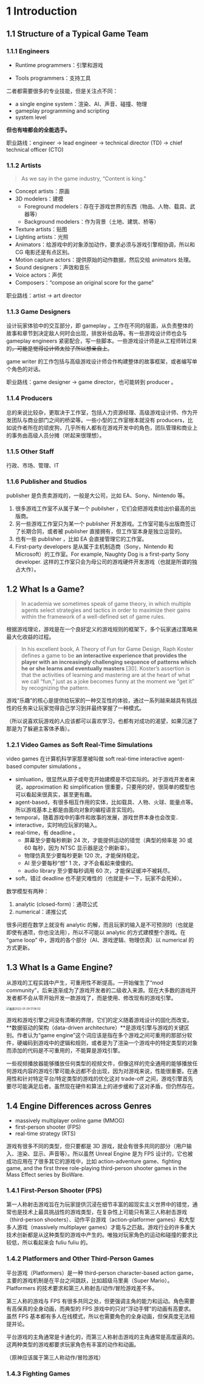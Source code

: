 # 1 Introduction

## 1.1 Structure of a Typical Game Team

### 1.1.1 Engineers

- Runtime programmers：引擎和游戏

- Tools programmers：支持工具

二者都需要很多的专业技能，但是关注点不同：

- a single engine system：渲染、AI、声音、碰撞、物理
- gameplay programming and scripting
- system level

**但也有啥都会的全能选手。**

职业路线：engineer $\to$ lead engineer $\to$ technical director (TD) $\to$ chief technical officer (CTO)

### 1.1.2 Artists

> As we say in the game industry, “Content is king.”

- Concept artists：原画
- 3D modelers：建模
  - Foreground modelers：存在于游戏世界的东西（物品、人物、载具、武器等）
  - Background modelers：作为背景（土地、建筑、桥等）
- Texture artists：贴图
- Lighting artists：光照
- Animators：给游戏中的对象添加动作，要求必须与游戏引擎相协调，所以和 CG 电影还是有点区别。
- Motion capture actors：提供原始的动作数据，然后交给 animators 处理。
- Sound designers：声效和音乐
- Voice actors：声优
- Composers：“compose an original score for the game”

职业路线：artist $\to$ art director

### 1.1.3 Game Designers

设计玩家体验中的交互部分，即 gameplay 。工作在不同的层面，从负责整体的故事和章节到决定敌人何时会出现，排放补给品等。有一些游戏设计师也会与 gameplay engineers 紧密配合，写一些脚本。一些游戏设计师是从工程师转过来的~~，可能是觉得设计师太拉了所以想亲自上~~。

game writer 的工作包括与高级游戏设计师合作构建整体的故事框架，或者编写单个角色的对话。

职业路线：game designer $\to$ game director，也可能转到 producer 。

### 1.1.4 Producers

总的来说比较杂，更取决于工作室，包括人力资源经理、高级游戏设计师、作为开发团队与商业部门之间的桥梁等。一些小型的工作室根本就没有 producers，比如说作者所在的顽皮狗，几乎所有人都有在游戏开发中的角色，团队管理和商业上的事务由高级人员分摊（听起来很理想）。

### 1.1.5 Other Staff

行政、市场、管理、IT

### 1.1.6 Publisher and Studios

publisher 是负责卖游戏的，一般是大公司，比如 EA、Sony、Nintendo 等。

1. 很多游戏工作室不从属于某一个 pubilsher ，它们会把游戏卖给出价最高的出版商。
2. 另一些游戏工作室只为某一个 publisher 开发游戏。工作室可能与出版商签订了长期合同，或者被 publisher 直接拥有，但工作室本身是独立运营的。
3. 也有一些 publisher ，比如 EA 会直接管理它的工作室。
4. First-party developers 是从属于主机制造商（Sony，Nintendo 和 Microsoft）的工作室。For example, Naughty Dog is a first-party Sony developer. 这样的工作室只会为母公司的游戏硬件开发游戏（也就是所谓的独占大作）。

## 1.2 What Is a Game?

> In academia we sometimes speak of game theory, in which multiple agents select strategies and tactics in order to maximize their gains within the framework of a well-defined set of game rules.

根据游戏理论，游戏是在一个良好定义的游戏规则的框架下，多个玩家通过策略来最大化收益的过程。

> In his excellent book, A Theory of Fun for Game Design, Raph Koster defines a game to be **an interactive experience that provides the player with an increasingly challenging sequence of patterns which he or she learns and eventually masters** [30]. Koster’s assertion is that the activities of learning and mastering are at the heart of what we call “fun,” just as a joke becomes funny at the moment we “get it” by recognizing the pattern.

游戏“乐趣”的核心是提供给玩家的一种交互性的体验，通过一系列越来越具有挑战性的任务来让玩家觉得自己学习到并最终掌握了一种模式。

（所以说喜欢玩游戏的人应该都可以喜欢学习，也都有对成功的渴望，如果沉迷了那是为了躲避主客体矛盾）。

### 1.2.1 Video Games as Soft Real-Time Simulations

video games 在计算机科学家那里被叫做 soft real-time interactive agent-based computer simulations 。

- simluation，很显然从原子或夸克开始建模是不切实际的。对于游戏开发者来说，approximation 和 simplification 很重要，只要用的好，很简单的模型也可以看起来很真实，甚至更有趣。
- agent-based，有很多相互作用的实体，比如载具、人物、火球、能量点等。所以游戏基本上都是由面向对象的编程语言实现的。
- temporal，随着游戏中的事件和故事的发展，游戏世界本身也会改变．
- interactive，实时响应玩家的输入。
- real-time，有 deadline 。
  - 屏幕至少要每秒刷新 24 次，才能提供运动的错觉（典型的频率是 30 或 60 每秒，因为 NTSC 显示器是这个刷新率）。
  - 物理仿真至少要每秒更新 120 次，才能保持稳定。
  - AI 至少要每秒“想” 1 次，才不会看起来傻傻的。
  - audio library 至少要每秒调用 60 次，才能保证缓冲不被耗尽。
- soft，错过 deadline 也不是灾难性的（也就是卡一下，玩家不会死掉）。

数学模型有两种：

1. analytic (closed-form)：通项公式
2. numerical：递推公式

很多问题在数学上就没有 analytic 的解，而且玩家的输入是不可预测的（也就是即使有通项，你也没法用），所以不可能以 analytic 的方式建模整个游戏。在 “game loop” 中，游戏的各个部分（AI、游戏逻辑、物理仿真）以 numerical 的方式更新。

## 1.3 What Is a Game Engine?

从游戏的工程实践中产生，可重用性不断提高。一开始催生了“mod community”，后来逐渐成为了游戏开发者的二级收入来源。现在大多数的游戏开发者都不会从零开始开发一款游戏了，而是使用、修改现有的游戏引擎。

<img src="/Users/yangdong/Library/CloudStorage/OneDrive-Personal/Media/Knowledge Base.media/截屏2022-01-29 17.06.52.png" alt="截屏2022-01-29 17.06.52" style="zoom:50%;" />

游戏和游戏引擎之间没有清晰的界限，它们的定义随着游戏设计的固化而改变。**数据驱动的架构（data-driven architecture）**是游戏引擎与游戏的关键区别。作者认为“game engine”这个词应该是指在多个游戏之间可重用的那部分软件，硬编码到游戏中的逻辑和规则，或者是为了渲染一个游戏中的特定类型的对象而添加的代码是不可重用的，不能算是游戏引擎。

一些视频播放器能够播放任何类型的视频文件，但像这样的完全通用的能够播放任何游戏内容的游戏引擎可能永远都不会出现，因为对游戏来说，性能很重要。在通用性和针对特定平台/特定类型的游戏的优化这对 trade-off 之间，游戏引擎首先要尽可能满足后者。虽然现在硬件和算法上的进步缓和了这对矛盾，但仍然存在。

## 1.4 Engine Differences across Genres

- massively multiplayer online game (MMOG)
- first-person shooter (FPS)
- real-time strategy (RTS)

游戏有很多不同的类型，但只要都是 3D 游戏，就会有很多共同的部分（用户输入、渲染、显示、声音等）。所以虽然 Unreal Engine 是为 FPS 设计的，它也被成功应用在了很多其它的游戏中，比如 action-adventure game、fighting game, and the first three role-playing third-person shooter games in the Mass Effect series by BioWare.

### 1.4.1 First-Person Shooter (FPS)

第一人称射击游戏旨在为玩家提供沉浸在细节丰富的超现实主义世界中的错觉，通常也是技术上最具挑战性的游戏类型，在复杂性上可能只有第三人称射击游戏（third-person shooters）、动作平台游戏（action-platformer games）和大型多人游戏（massively multiplayer games）才能与之匹敌。游戏行业的许多重大技术创新都是从这种类型的游戏中产生的。唯独对玩家角色的运动和碰撞的要求比较低，所以看起来会 fuliu fuliu 的。

### 1.4.2 Platformers and Other Third-Person Games

平台游戏（Platformers）是一种 third-person character-based action game，主要的游戏机制是在平台之间跳跃，比如超级马里奥（Super Mario）。Platformers 的技术要求和第三人称射击/动作/冒险游戏差不多。

第三人称的游戏与 FPS 有很多共同之处，但更强调主角的能力和运动。角色需要有高保真的全身动画，而典型的 FPS 游戏中的只对“浮动手臂”的动画有高要求。虽然 FPS 基本都有多人在线模式，所以也需要角色的全身动画，但保真度无法相提并论。

平台游戏的主角通常是卡通化的，而第三人称射击游戏的主角通常是高度逼真的。这两种类型的游戏都要求玩家角色有丰富的动作和动画。

（原神应该属于第三人称动作/冒险游戏）

### 1.4.3 Fighting Games
